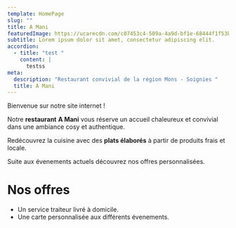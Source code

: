 ```yaml
---
template: HomePage
slug: ""
title: A Mani
featuredImage: https://ucarecdn.com/c07453c4-509a-4a9d-bf1e-68444f1f53b3/
subtitle: Lorem ipsum dolor sit amet, consectetur adipiscing elit.
accordion:
  - title: "test "
    content: |
      testss
meta:
  description: "Restaurant convivial de la région Mons - Soignies "
  title: A Mani
---
```



Bienvenue sur notre site internet !

Notre **restaurant** **A Mani** vous réserve un accueil chaleureux et convivial dans une ambiance cosy et authentique.

Redécouvrez la cuisine avec des **plats élaborés** à partir de produits frais et locale.

Suite aux évenements actuels découvrez nos offres personnalisées.

# Nos offres

* Un service traiteur livré à domicile.
* Une carte personnalisée aux différents évenements.